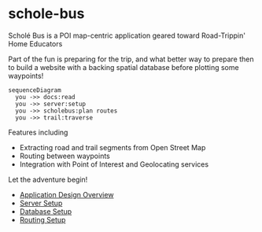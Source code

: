 # schole-bus
Scholé Bus is a POI map-centric application geared toward Road-Trippin' Home Educators

Part of the fun is preparing for the trip, and what better way to prepare then to build a website with a backing spatial database before plotting some waypoints!

```mermaid
sequenceDiagram
  you ->> docs:read
  you ->> server:setup
  you ->> scholebus:plan routes
  you ->> trail:traverse
```

Features including
* Extracting road and trail segments from Open Street Map
* Routing between waypoints
* Integration with Point of Interest and Geolocating services

Let the adventure begin!

* [Application Design Overview](./app/docs/overview.md)
* [Server Setup](./app/docs/overview.md)
* [Database Setup](./app/docs/setup.md)
* [Routing Setup](todo)